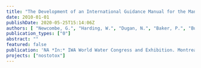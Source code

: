 ```yaml
---
title: "The Development of an International Guidance Manual for the Management of Toxic Cyanobacteria"
date: 2010-01-01
publishDate: 2020-05-25T15:14:06Z
authors: [ "Newcombe, G.", "Harding, W.", "Dugan, N.", "Baker, P.", "Burch, M.", "House, J.", "Ho, L.", "Brookes, J.", "Hall, T.", "Grützmacher, G.", "du Preez, H.", "Swanepoel, A.", "Schulting, F." ]
publication_types: ["0"]
abstract: ""
featured: false
publication: 'NA *In:* IWA World Water Congress and Exhibition. Montreal, Canada. 19–24 September 2010'
projects: ["nostotox"]
---
```


